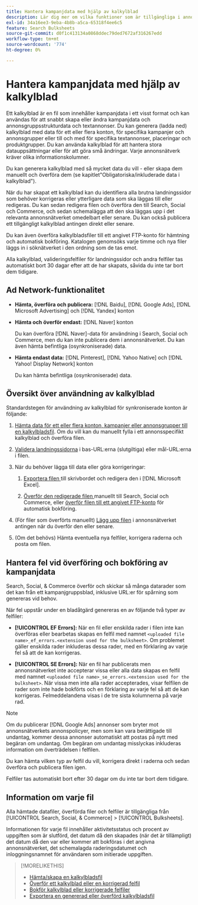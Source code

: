 ```yaml
---
title: Hantera kampanjdata med hjälp av kalkylblad
description: Lär dig mer om vilka funktioner som är tillgängliga i annonsnätverk, arbetsflödet för kalkylblad och felhanteringen.
exl-id: 34a16ee3-9eba-4b8b-a5ca-65318f4ee6c5
feature: Search Bulksheets
source-git-commit: d0f1c413134a0868ddec79ded7672af316267edd
workflow-type: tm+mt
source-wordcount: '774'
ht-degree: 0%

---
```


# Hantera kampanjdata med hjälp av kalkylblad

Ett kalkylblad är en fil som innehåller kampanjdata i ett visst format och kan användas för att snabbt skapa eller ändra kampanjdata och annonsgruppsstrukturdata och textannonser. Du kan generera (ladda ned) kalkylblad med data för ett eller flera konton, för specifika kampanjer och annonsgrupper eller till och med för specifika textannonser, placeringar och produktgrupper. Du kan använda kalkylblad för att hantera stora datauppsättningar eller för att göra små ändringar. Varje annonsnätverk kräver olika informationskolumner.

Du kan generera kalkylblad med så mycket data du vill - eller skapa dem manuellt och överföra dem (se kapitlet&quot;Obligatoriska/inkluderade data i kalkylblad&quot;).

När du har skapat ett kalkylblad kan du identifiera alla brutna landningssidor som behöver korrigeras eller ytterligare data som ska läggas till eller redigeras. Du kan sedan redigera filen och överföra den till Search, Social och Commerce, och sedan schemalägga att den ska läggas upp i det relevanta annonsnätverket omedelbart eller senare. Du kan också publicera ett tillgängligt kalkylblad antingen direkt eller senare.

Du kan även överföra kalkylbladsfiler till ett angivet FTP-konto för hämtning och automatisk bokföring. Katalogen genomsöks varje timme och nya filer läggs in i söknätverket i den ordning som de tas emot.

Alla kalkylblad, valideringsfelfiler för landningssidor och andra felfiler tas automatiskt bort 30 dagar efter att de har skapats, såvida du inte tar bort dem tidigare.

## Ad Network-funktionalitet

* **Hämta, överföra och publicera:** [!DNL Baidu], [!DNL Google Ads], [!DNL Microsoft Advertising] och [!DNL Yandex] konton

* **Hämta och överför endast:** [!DNL Naver] konton

  Du kan överföra [!DNL Naver]-data för användning i Search, Social och Commerce, men du kan inte publicera dem i annonsnätverket. Du kan även hämta befintliga (osynkroniserade) data.

* **Hämta endast data:** [!DNL Pinterest], [!DNL Yahoo Native] och [!DNL Yahoo! Display Network] konton

  Du kan hämta befintliga (osynkroniserade) data.

## Översikt över användning av kalkylblad

Standardstegen för användning av kalkylblad för synkroniserade konton är följande:

<!-- insert image
  [EDIT/RECREATE FILE to replace "search engine"]
-->

1. [Hämta data för ett eller flera konton, kampanjer eller annonsgrupper till en kalkylbladsfil](bulksheet-download.md). Om du vill kan du manuellt fylla i ett annonsspecifikt kalkylblad och överföra filen.

1. [Validera landningssidorna](bulksheet-validate-landing-pages.md) i bas-URL:erna (slutgiltiga) eller mål-URL:erna i filen.

1. När du behöver lägga till data eller göra korrigeringar:

   1. [Exportera filen ](bulksheet-export.md) till skrivbordet och redigera den i [!DNL Microsoft Excel].

   1. [Överför den redigerade filen ](bulksheet-upload.md) manuellt till Search, Social och Commerce, eller [överför filen till ett angivet FTP-konto](bulksheet-ftp-account.md) för automatisk bokföring.

1. (För filer som överförts manuellt) [Lägg upp filen](bulksheet-post.md) i annonsnätverket antingen när du överför den eller senare.

1. (Om det behövs) Hämta eventuella nya felfiler, korrigera raderna och posta om filen.

## Hantera fel vid överföring och bokföring av kampanjdata

Search, Social, &amp; Commerce överför och skickar så många datarader som det kan från ett kampanjgruppsblad, inklusive URL:er för spårning som genereras vid behov.

När fel uppstår under en bladåtgärd genereras en av följande två typer av felfiler:

* **[!UICONTROL EF Errors]:** När en fil eller enskilda rader i filen inte kan överföras eller bearbetas skapas en felfil med namnet `<uploaded file name>_ef_errors.<extension used for the bulksheet>`. Om problemet gäller enskilda rader inkluderas dessa rader, med en förklaring av varje fel så att de kan korrigeras.

* **[!UICONTROL SE Errors]:** När en fil har publicerats men annonsnätverket inte accepterar vissa eller alla data skapas en felfil med namnet `<uploaded file name>_se_errors.<extension used for the bulksheet>`. När vissa men inte alla rader accepterades, visar felfilen de rader som inte hade bokförts och en förklaring av varje fel så att de kan korrigeras. Felmeddelandena visas i de tre sista kolumnerna på varje rad.

>[!NOTE]
>
>Om du publicerar [!DNL Google Ads] annonser som bryter mot annonsnätverkets annonspolicyer, men som kan vara berättigade till undantag, kommer dessa annonser automatiskt att postas på nytt med begäran om undantag. Om begäran om undantag misslyckas inkluderas information om överträdelsen i felfilen.

Du kan hämta vilken typ av felfil du vill, korrigera direkt i raderna och sedan överföra och publicera filen igen.

Felfiler tas automatiskt bort efter 30 dagar om du inte tar bort dem tidigare.

## Information om varje fil

Alla hämtade datafiler, överförda filer och felfiler är tillgängliga från [!UICONTROL Search, Social, & Commerce] > [!UICONTROL Bulksheets].

Informationen för varje fil innehåller aktivitetsstatus och procent av uppgiften som är slutförd, det datum då den skapades (när det är tillämpligt) det datum då den var eller kommer att bokföras i det angivna annonsnätverket, det schemalagda raderingsdatumet och inloggningsnamnet för användaren som initierade uppgiften.

>[!MORELIKETHIS]
>
>* [Hämta/skapa en kalkylbladsfil](/help/search-social-commerce/campaign-management/bulksheets/bulksheet-download.md)
>* [Överför ett kalkylblad eller en korrigerad felfil](bulksheet-upload.md)
>* [Bokför kalkylblad eller korrigerade felfiler](bulksheet-post.md)
>* [Exportera en genererad eller överförd kalkylbladsfil](bulksheet-export.md)
